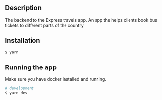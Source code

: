 ## Description
The backend to the Express travels app. An app the helps clients book bus tickets to different parts of the country

## Installation

```bash
$ yarn
```

## Running the app
Make sure you have docker installed and running.

```bash
# development
$ yarn dev 
```
```



